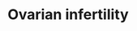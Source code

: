 ---
annotations:
- id: CL:0000501
  parent: animal cell
  type: Cell Type Ontology
  value: granulosa cell
- id: PW:0001699
  parent: disease pathway
  type: Pathway Ontology
  value: urogenital disease pathway
- id: CL:0000023
  parent: native cell
  type: Cell Type Ontology
  value: oocyte
- id: DOID:5223
  type: Disease Ontology
  value: infertility
authors:
- I.BenShlomo
- MaintBot
- Thomas
- A.Hsueh
- Khanspers
- AlexanderPico
- Andra
- Fehrhart
- Eweitz
- VanessaSousa
- Egonw
- Larsgw
citedin:
- link: PMC5390468
  title: Enrichment of in vivo transcription data from dietary intervention studies
    with in vitro data provides improved insight into gene regulation mechanisms in
    the intestinal mucosa (2017)
communities:
- Diseases
description: 'Ovarian bottleneck genes associated with infertility. A valuable approach
  to the study of infertility is the comparison of mutations of individual human and
  mouse genes associated with infertility phenotypes. The individual gene pages in
  the OKdb (Ovarian Kaleidoscope Database: http://ovary.stanford.edu) contain information
  on associated fertility phenotypes sorted by ovarian and nonovarian defects and
  by subfertility or infertility. If one searches for null mutations (under mutation
  type) causing infertility (infertile - ovarian defect, under female fertility status)
  in mice (under species), 44 gene entries are found. The expression of these infertility
  genes in the oocyte and granulosa cells together with their cellular localization
  is presented in Ovarian Infertility gene map. The theca cell genes are not presented
  because most publications emphasize granulosa cell studies.  Proteins on this pathway
  have targeted assays available via the [CPTAC Assay Portal](https://assays.cancer.gov/available_assays?wp_id=WP34)'
last-edited: 2025-03-03
ndex: b12efdb4-8b60-11eb-9e72-0ac135e8bacf
organisms:
- Homo sapiens
redirect_from:
- /index.php/Pathway:WP34
- /instance/WP34
- /instance/WP34_r137488
revision: r137488
schema-jsonld:
- '@context': https://schema.org/
  '@id': https://wikipathways.github.io/pathways/WP34.html
  '@type': Dataset
  creator:
    '@type': Organization
    name: WikiPathways
  description: 'Ovarian bottleneck genes associated with infertility. A valuable approach
    to the study of infertility is the comparison of mutations of individual human
    and mouse genes associated with infertility phenotypes. The individual gene pages
    in the OKdb (Ovarian Kaleidoscope Database: http://ovary.stanford.edu) contain
    information on associated fertility phenotypes sorted by ovarian and nonovarian
    defects and by subfertility or infertility. If one searches for null mutations
    (under mutation type) causing infertility (infertile - ovarian defect, under female
    fertility status) in mice (under species), 44 gene entries are found. The expression
    of these infertility genes in the oocyte and granulosa cells together with their
    cellular localization is presented in Ovarian Infertility gene map. The theca
    cell genes are not presented because most publications emphasize granulosa cell
    studies.  Proteins on this pathway have targeted assays available via the [CPTAC
    Assay Portal](https://assays.cancer.gov/available_assays?wp_id=WP34)'
  keywords:
  - AKT
  - ATM
  - BMPR1B
  - CCND2
  - CDK4
  - CDKN1B
  - CEBPB
  - CREB1
  - CYP19A1
  - DAZL
  - DMC1
  - EGR1
  - ESR2
  - FIGLA
  - FMR1
  - FSHR
  - GDF9
  - GJA4
  - INHA
  - LHCGR
  - MLH1
  - MSH5
  - MTOR
  - NCOR1
  - NR5A1
  - NRIP1
  - PGR
  - PRLR
  - PTGER2
  - RAD51
  - S6K
  - SMAD3
  - SMPD1
  - SYNE2
  - TF2D
  - TSC1
  - TSC2
  - VDR
  - ZP2
  - ZP3
  license: CC0
  name: Ovarian infertility
seo: CreativeWork
title: Ovarian infertility
wpid: WP34
---